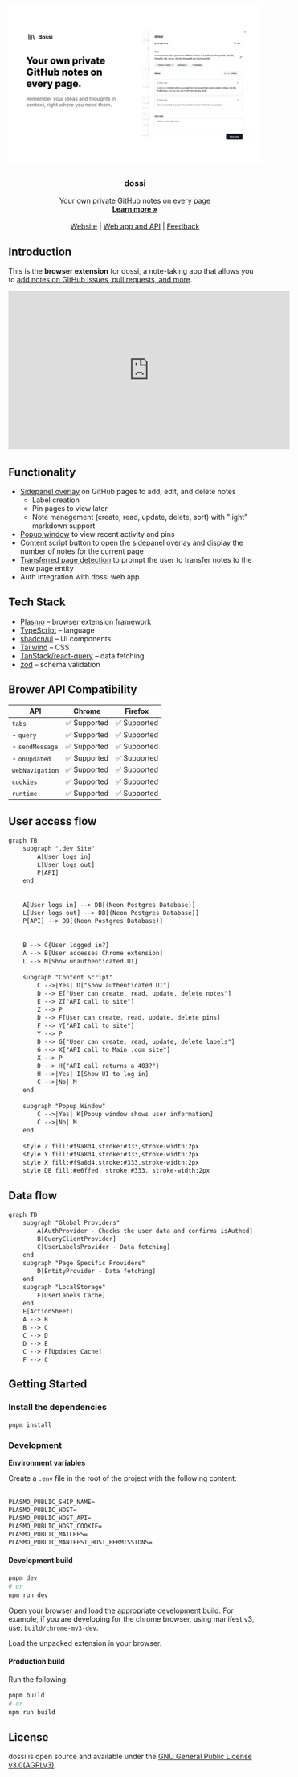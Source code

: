<a href="https://dossi.dev">
  <img alt="Your own private GitHub notes on every page" src="https://github.com/siegerts/dossi-app/blob/main/dossi-1280x800.png">
</a>

  <h3 align="center">dossi</h3>

  <p align="center">
    Your own private GitHub notes on every page
    <br />
    <a href="https://dossi.dev"><strong>Learn more »</strong></a>
    <br />
    <br />
    <a href="https://dossi.dev">Website</a>
    |
    <a href="https://github.com/siegerts/dossi-app">Web app and API</a>
    |
     <a href="https://github.com/siegerts/dossi-ext/issues">Feedback</a>
  </p>

## Introduction

This is the **browser extension** for dossi, a note-taking app that allows you to [add notes on GitHub issues, pull requests, and more](https://www.dossi.dev/docs).

<iframe width="560" height="315" src="https://www.youtube.com/embed/wgGGjAqa3L8?si=EgHXHua_RprZss-L" title="YouTube video player" frameborder="0" allow="accelerometer; autoplay; clipboard-write; encrypted-media; gyroscope; picture-in-picture; web-share" referrerpolicy="strict-origin-when-cross-origin" allowfullscreen></iframe>

## Functionality

- [Sidepanel overlay](https://github.com/siegerts/dossi-ext/blob/main/contents/connct-sidebar.tsx) on GitHub pages to add, edit, and delete notes
  - Label creation
  - Pin pages to view later
  - Note management (create, read, update, delete, sort) with "light" markdown support
- [Popup window](https://github.com/siegerts/dossi-ext/blob/main/popup.tsx) to view recent activity and pins
- Content script button to open the sidepanel overlay and display the number of notes for the current page
- [Transferred page detection](https://github.com/siegerts/dossi-ext/blob/main/background.ts#L54) to prompt the user to transfer notes to the new page entity
- Auth integration with dossi web app

## Tech Stack

- [Plasmo](https://github.com/PlasmoHQ/plasmo) – browser extension framework
- [TypeScript](https://www.typescriptlang.org/) – language
- [shadcn/ui](https://ui.shadcn.com/) – UI components
- [Tailwind](https://tailwindcss.com/) – CSS
- [TanStack/react-query](https://react-query.tanstack.com/) – data fetching
- [zod](https://github.com/colinhacks/zod) – schema validation

## Brower API Compatibility

| API             | Chrome       | Firefox      |
| --------------- | ------------ | ------------ |
| `tabs`          | ✅ Supported | ✅ Supported |
| - `query`       | ✅ Supported | ✅ Supported |
| - `sendMessage` | ✅ Supported | ✅ Supported |
| - `onUpdated`   | ✅ Supported | ✅ Supported |
| `webNavigation` | ✅ Supported | ✅ Supported |
| `cookies`       | ✅ Supported | ✅ Supported |
| `runtime`       | ✅ Supported | ✅ Supported |

## User access flow

```mermaid
graph TB
    subgraph ".dev Site"
        A[User logs in]
        L[User logs out]
        P[API]
    end


    A[User logs in] --> DB[(Neon Postgres Database)]
    L[User logs out] --> DB[(Neon Postgres Database)]
    P[API] --> DB[(Neon Postgres Database)]


    B --> C{User logged in?}
    A --> B[User accesses Chrome extension]
    L --> M[Show unauthenticated UI]

    subgraph "Content Script"
        C -->|Yes| D["Show authenticated UI"]
        D --> E["User can create, read, update, delete notes"]
        E --> Z["API call to site"]
        Z --> P
        D --> F[User can create, read, update, delete pins]
        F --> Y["API call to site"]
        Y --> P
        D --> G["User can create, read, update, delete labels"]
        G --> X["API call to Main .com site"]
        X --> P
        D --> H{"API call returns a 403?"}
        H -->|Yes| I[Show UI to log in]
        C -->|No| M
    end

    subgraph "Popup Window"
        C -->|Yes| K[Popup window shows user information]
        C -->|No| M
    end

    style Z fill:#f9a8d4,stroke:#333,stroke-width:2px
    style Y fill:#f9a8d4,stroke:#333,stroke-width:2px
    style X fill:#f9a8d4,stroke:#333,stroke-width:2px
    style DB fill:#e6ffed, stroke:#333, stroke-width:2px

```

## Data flow

```mermaid
graph TD
    subgraph "Global Providers"
        A[AuthProvider - Checks the user data and confirms isAuthed]
        B[QueryClientProvider]
        C[UserLabelsProvider - Data fetching]
    end
    subgraph "Page Specific Providers"
        D[EntityProvider - Data fetching]
    end
    subgraph "LocalStorage"
        F[UserLabels Cache]
    end
    E[ActionSheet]
    A --> B
    B --> C
    C --> D
    D --> E
    C --> F[Updates Cache]
    F --> C
```

## Getting Started

### Install the dependencies

```
pnpm install
```

### Development

**Environment variables**

Create a `.env` file in the root of the project with the following content:

```

PLASMO_PUBLIC_SHIP_NAME=
PLASMO_PUBLIC_HOST=
PLASMO_PUBLIC_HOST_API=
PLASMO_PUBLIC_HOST_COOKIE=
PLASMO_PUBLIC_MATCHES=
PLASMO_PUBLIC_MANIFEST_HOST_PERMISSIONS=

```

#### Development build

```bash
pnpm dev
# or
npm run dev
```

Open your browser and load the appropriate development build. For example, if you are developing for the chrome browser, using manifest v3, use: `build/chrome-mv3-dev`.

Load the unpacked extension in your browser.

#### Production build

Run the following:

```bash
pnpm build
# or
npm run build
```

## License

dossi is open source and available under the [GNU General Public License v3.0(AGPLv3)](LICENSE.md).
